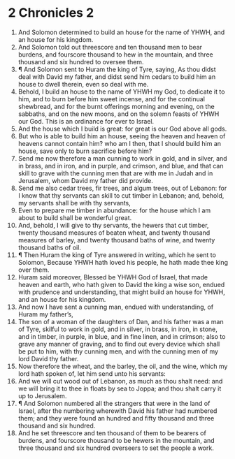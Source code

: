 ﻿# 2 Chronicles 2
1. And Solomon determined to build an house for the name of YHWH, and an house for his kingdom. 
2. And Solomon told out threescore and ten thousand men to bear burdens, and fourscore thousand to hew in the mountain, and three thousand and six hundred to oversee them. 
3. ¶ And Solomon sent to Huram the king of Tyre, saying, As thou didst deal with David my father, and didst send him cedars to build him an house to dwell therein, even so deal with me. 
4. Behold, I build an house to the name of YHWH my God, to dedicate it to him, and to burn before him sweet incense, and for the continual shewbread, and for the burnt offerings morning and evening, on the sabbaths, and on the new moons, and on the solemn feasts of YHWH our God. This is an ordinance for ever to Israel. 
5. And the house which I build is great: for great is our God above all gods. 
6. But who is able to build him an house, seeing the heaven and heaven of heavens cannot contain him? who am I then, that I should build him an house, save only to burn sacrifice before him? 
7. Send me now therefore a man cunning to work in gold, and in silver, and in brass, and in iron, and in purple, and crimson, and blue, and that can skill to grave with the cunning men that are with me in Judah and in Jerusalem, whom David my father did provide. 
8. Send me also cedar trees, fir trees, and algum trees, out of Lebanon: for I know that thy servants can skill to cut timber in Lebanon; and, behold, my servants shall be with thy servants, 
9. Even to prepare me timber in abundance: for the house which I am about to build shall be wonderful great. 
10. And, behold, I will give to thy servants, the hewers that cut timber, twenty thousand measures of beaten wheat, and twenty thousand measures of barley, and twenty thousand baths of wine, and twenty thousand baths of oil. 
11. ¶ Then Huram the king of Tyre answered in writing, which he sent to Solomon, Because YHWH hath loved his people, he hath made thee king over them. 
12. Huram said moreover, Blessed be YHWH God of Israel, that made heaven and earth, who hath given to David the king a wise son, endued with prudence and understanding, that might build an house for YHWH, and an house for his kingdom. 
13. And now I have sent a cunning man, endued with understanding, of Huram my father’s, 
14. The son of a woman of the daughters of Dan, and his father was a man of Tyre, skilful to work in gold, and in silver, in brass, in iron, in stone, and in timber, in purple, in blue, and in fine linen, and in crimson; also to grave any manner of graving, and to find out every device which shall be put to him, with thy cunning men, and with the cunning men of my lord David thy father. 
15. Now therefore the wheat, and the barley, the oil, and the wine, which my lord hath spoken of, let him send unto his servants: 
16. And we will cut wood out of Lebanon, as much as thou shalt need: and we will bring it to thee in floats by sea to Joppa; and thou shalt carry it up to Jerusalem. 
17. ¶ And Solomon numbered all the strangers that were in the land of Israel, after the numbering wherewith David his father had numbered them; and they were found an hundred and fifty thousand and three thousand and six hundred. 
18. And he set threescore and ten thousand of them to be bearers of burdens, and fourscore thousand to be hewers in the mountain, and three thousand and six hundred overseers to set the people a work. 
